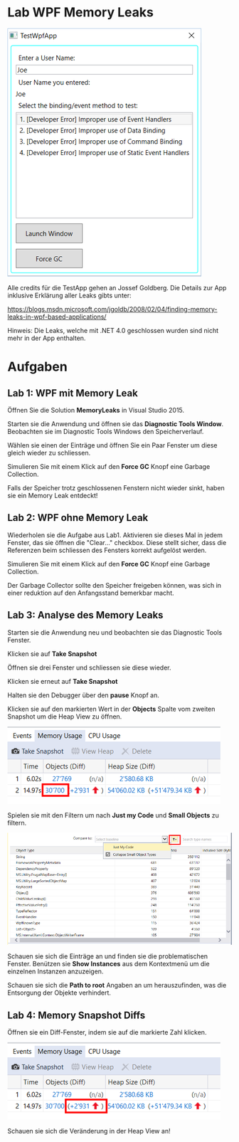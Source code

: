 # Lab WPF Memory Leaks

![Die Memory Leak TestApp](./images/testapp.png)

Alle credits für die TestApp gehen an Jossef Goldberg. Die Details zur App inklusive Erklärung aller Leaks gibts unter:

https://blogs.msdn.microsoft.com/jgoldb/2008/02/04/finding-memory-leaks-in-wpf-based-applications/

Hinweis: Die Leaks, welche mit .NET 4.0 geschlossen wurden sind nicht mehr in der App enthalten.

# Aufgaben

## Lab 1: WPF mit Memory Leak 


Öffnen Sie die Solution **MemoryLeaks** in Visual Studio 2015.

Starten sie die Anwendung und öffnen sie das **Diagnostic Tools Window**. Beobachten sie im Diagnostic Tools Windows den Speicherverlauf. 

Wählen sie einen der Einträge und öffnen Sie ein Paar Fenster um diese gleich wieder zu schliessen.

Simulieren Sie mit einem Klick auf den **Force GC** Knopf eine Garbage Collection.

Falls der Speicher trotz geschlossenen Fenstern nicht wieder sinkt, haben sie ein Memory Leak entdeckt!



## Lab 2: WPF ohne Memory Leak

Wiederholen sie die Aufgabe aus Lab1. Aktivieren sie dieses Mal in jedem Fenster, das sie öffnen die "Clear..." checkbox. Diese stellt sicher, dass die Referenzen beim schliessen des Fensters korrekt aufgelöst werden.

Simulieren Sie mit einem Klick auf den **Force GC** Knopf eine Garbage Collection.

Der Garbage Collector sollte den Speicher freigeben können, was sich in einer reduktion auf den Anfangsstand bemerkbar macht. 


## Lab 3: Analyse des Memory Leaks

Starten sie die Anwendung neu und beobachten sie das Diagnostic Tools Fenster.

Klicken sie auf **Take Snapshot**

Öffnen sie drei Fenster und schliessen sie diese wieder.

Klicken sie erneut auf **Take Snapshot**

Halten sie den Debugger über den **pause** Knopf an.

Klicken sie auf den markierten Wert in der **Objects** Spalte vom zweiten Snapshot um die Heap View zu öffnen.

![Memory Snapshots](./images/snap1.png)

Spielen sie mit den Filtern um nach **Just my Code** und **Small Objects** zu filtern. 

![Heap View Filters](./images/heapview_filters.png)

Schauen sie sich die Einträge an und finden sie die problematischen Fenster. Benützen sie **Show Instances** aus dem Kontextmenü um die einzelnen Instanzen anzuzeigen.

Schauen sie sich die **Path to root** Angaben an um herauszufinden, was die Entsorgung der Objekte verhindert.


## Lab 4: Memory Snapshot Diffs

Öffnen sie ein Diff-Fenster, indem sie auf die markierte Zahl klicken.

![Heap View Filters](./images/snap2_diff.png)


Schauen sie sich die Veränderung in der Heap View an!